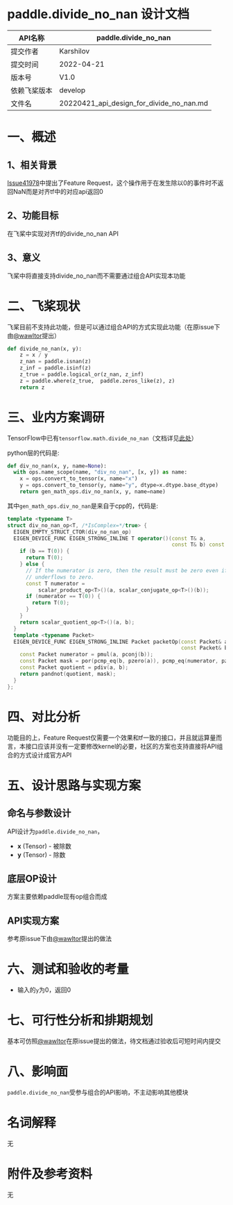 # paddle.divide_no_nan 设计文档

|API名称 | paddle.divide_no_nan | 
|---|---|
|提交作者 | Karshilov | 
|提交时间 | 2022-04-21 | 
|版本号 | V1.0 | 
|依赖飞桨版本 | develop | 
|文件名 | 20220421_api_design_for_divide_no_nan.md | 


# 一、概述
## 1、相关背景
[Issue41978](https://github.com/PaddlePaddle/Paddle/issues/41978)中提出了Feature Request，这个操作用于在发生除以0的事件时不返回NaN而是对齐tf中的对应api返回0
## 2、功能目标

在飞桨中实现对齐tf的divide_no_nan API

## 3、意义

飞桨中将直接支持divide_no_nan而不需要通过组合API实现本功能

# 二、飞桨现状
飞桨目前不支持此功能，但是可以通过组合API的方式实现此功能（在原issue下由[@wawltor](https://github.com/wawltor)提出）
```py
def divide_no_nan(x, y):
    z = x / y
    z_nan = paddle.isnan(z)
    z_inf = paddle.isinf(z)
    z_true = paddle.logical_or(z_nan, z_inf)
    z = paddle.where(z_true,  paddle.zeros_like(z), z)
    return z
```


# 三、业内方案调研
TensorFlow中已有`tensorflow.math.divide_no_nan`（文档详见[此处](https://www.tensorflow.org/api_docs/python/tf/math/divide_no_nan)）

python层的代码是:
```py
def div_no_nan(x, y, name=None):
  with ops.name_scope(name, "div_no_nan", [x, y]) as name:
    x = ops.convert_to_tensor(x, name="x")
    y = ops.convert_to_tensor(y, name="y", dtype=x.dtype.base_dtype)
    return gen_math_ops.div_no_nan(x, y, name=name)
```

其中`gen_math_ops.div_no_nan`是来自于cpp的，代码是:
```cpp
template <typename T>
struct div_no_nan_op<T, /*IsComplex=*/true> {
  EIGEN_EMPTY_STRUCT_CTOR(div_no_nan_op)
  EIGEN_DEVICE_FUNC EIGEN_STRONG_INLINE T operator()(const T& a,
                                                     const T& b) const {
    if (b == T(0)) {
      return T(0);
    } else {
      // If the numerator is zero, then the result must be zero even if |b|^2
      // underflows to zero.
      const T numerator =
          scalar_product_op<T>()(a, scalar_conjugate_op<T>()(b));
      if (numerator == T(0)) {
        return T(0);
      }
    }
    return scalar_quotient_op<T>()(a, b);
  }
  template <typename Packet>
  EIGEN_DEVICE_FUNC EIGEN_STRONG_INLINE Packet packetOp(const Packet& a,
                                                        const Packet& b) const {
    const Packet numerator = pmul(a, pconj(b));
    const Packet mask = por(pcmp_eq(b, pzero(a)), pcmp_eq(numerator, pzero(a)));
    const Packet quotient = pdiv(a, b);
    return pandnot(quotient, mask);
  }
};
```
# 四、对比分析

功能目的上，Feature Request仅需要一个效果和tf一致的接口，并且就运算量而言，本接口应该并没有一定要修改kernel的必要，社区的方案也支持直接将API组合的方式设计成官方API

# 五、设计思路与实现方案

## 命名与参数设计
API设计为`paddle.divide_no_nan`，

- **x** (Tensor) - 被除数
- **y** (Tensor) - 除数

## 底层OP设计

方案主要依赖paddle现有op组合而成

## API实现方案

参考原issue下由[@wawltor](https://github.com/wawltor)提出的做法

# 六、测试和验收的考量

- 输入的`y`为0，返回0

# 七、可行性分析和排期规划

基本可仿照[@wawltor](https://github.com/wawltor)在原issue提出的做法，待文档通过验收后可短时间内提交

# 八、影响面
`paddle.divide_no_nan`受参与组合的API影响，不主动影响其他模块

# 名词解释

无

# 附件及参考资料

无